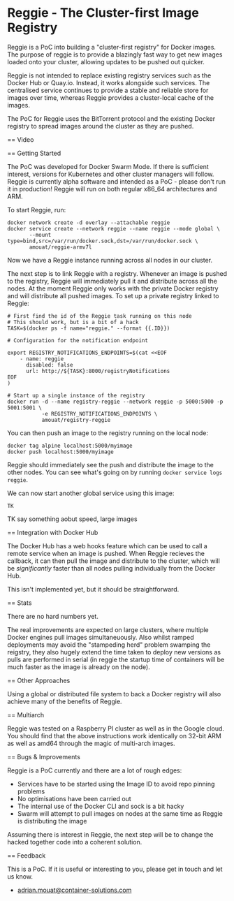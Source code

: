 Reggie - The Cluster-first Image Registry
=========================================

Reggie is a PoC into building a "cluster-first registry" for Docker images. The
purpose of reggie is to provide a blazingly fast way to get new images loaded
onto your cluster, allowing updates to be pushed out quicker.

Reggie is not intended to replace existing registry services such as the Docker
Hub or Quay.io. Instead, it works alongside such services. The centralised
service continues to provide a stable and reliable store for images over time,
whereas Reggie provides a cluster-local cache of the images.

The PoC for Reggie uses the BitTorrent protocol and the existing Docker registry
to spread images around the cluster as they are pushed.

== Video

== Getting Started

The PoC was developed for Docker Swarm Mode. If there is sufficient interest,
versions for Kubernetes and other cluster managers will follow. Reggie is
currently alpha software and intended as a PoC - please don't run it in
production! Reggie will run on both regular x86_64 architectures and ARM.

To start Reggie, run:

```
docker network create -d overlay --attachable reggie
docker service create --network reggie --name reggie --mode global \
       --mount type=bind,src=/var/run/docker.sock,dst=/var/run/docker.sock \
       amouat/reggie-armv7l
```

Now we have a Reggie instance running across all nodes in our cluster.

The next step is to link Reggie with a registry. Whenever an image is pushed to
the registry, Reggie will immediately pull it and distribute across all the
nodes. At the moment Reggie only works with the private Docker registry and will
distribute all pushed images. To set up a private registry linked to Reggie:


```
# First find the id of the Reggie task running on this node
# This should work, but is a bit of a hack
TASK=$(docker ps -f name="reggie." --format {{.ID}})

# Configuration for the notification endpoint

export REGISTRY_NOTIFICATIONS_ENDPOINTS=$(cat <<EOF
    - name: reggie
      disabled: false
      url: http://${TASK}:8000/registryNotifications
EOF
)

# Start up a single instance of the registry
docker run -d --name registry-reggie --network reggie -p 5000:5000 -p 5001:5001 \
           -e REGISTRY_NOTIFICATIONS_ENDPOINTS \
           amouat/registry-reggie
```


You can then push an image to the registry running on the local node:

```
docker tag alpine localhost:5000/myimage
docker push localhost:5000/myimage
```

Reggie should immediately see the push and distribute the image to the other
nodes. You can see what's going on by running `docker service logs reggie`.

We can now start another global service using this image:

```
TK
```

TK say something aobut speed, large images

== Integration with Docker Hub

The Docker Hub has a web hooks feature which can be used to call a remote
service when an image is pushed. When Reggie recieves the callback, it can then
pull the image and distribute to the cluster, which will be *significantly*
faster than all nodes pulling individually from the Docker Hub.

This isn't implemented yet, but it should be straightforward. 

== Stats

There are no hard numbers yet.

The real improvements are expected on large clusters, where multiple Docker
engines pull images simultaneuously. Also whilst ramped deployments may avoid
the "stampeding herd" problem swamping the reigstry, they also hugely extend the
time taken to deploy new versions as pulls are performed in serial (in reggie
the startup time of containers will be much faster as the image is already on
the node).

== Other Approaches

Using a global or distributed file system to back a Docker registry will also
achieve many of the benefits of Reggie. 

== Multiarch

Reggie was tested on a Raspberry PI cluster as well as in the Google cloud. You
should find that the above instructions work identically on 32-bit ARM as well
as amd64 through the magic of multi-arch images.

== Bugs & Improvements

Reggie is a PoC currently and there are a lot of rough edges:

 - Services have to be started using the Image ID to avoid repo pinning problems
 - No optimisations have been carried out
 - The internal use of the Docker CLI and sock is a bit hacky
 - Swarm will attempt to pull images on nodes at the same time as Reggie is
   distributing the image

Assuming there is interest in Reggie, the next step will be to change the hacked
together code into a coherent solution.

== Feedback

This is a PoC. If it is useful or interesting to you, please get in touch and
let us know.

 - adrian.mouat@container-solutions.com
